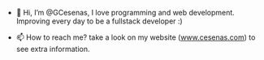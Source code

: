 - 👋 Hi, I’m @GCesenas, I love programming and web development. Improving every day to be a fullstack developer :)

- 📫 How to reach me? take a look on my website (www.cesenas.com) to see extra information.

<!---
GCesenas/GCesenas is a ✨ special ✨ repository because its `README.md` (this file) appears on your GitHub profile.
You can click the Preview link to take a look at your changes.
--->
